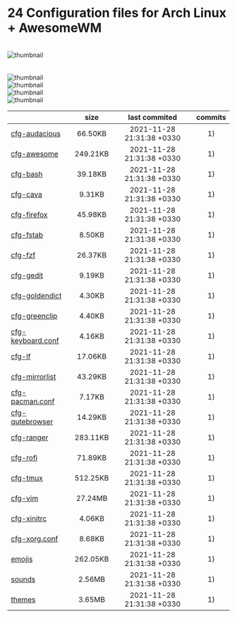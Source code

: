 # 24 Configuration files for Arch Linux + AwesomeWM
<br>![thumbnail](https://github.com/davoudarsalani/linux/blob/master/thumbnail.jpg?raw=true)
<br><br>
<br>![thumbnail](https://img.shields.io/static/v1?label=Size&message=54.10MB&color=blue&style=flat)
<br>![thumbnail](https://img.shields.io/static/v1?label=Commits&message=2&color=blue&style=flat)
<br>![thumbnail](https://img.shields.io/github/commit-activity/m/davoudarsalani/linux?&color=blue&style=flat)
<br>![thumbnail](https://img.shields.io/github/last-commit/davoudarsalani/linux?&color=blue&style=flat)

||size|last commited|commits|
|-|:-:|:-:|:-:|
|[cfg-audacious](https://github.com/davoudarsalani/linux/blob/master/cfg-audacious)|66.50KB|2021-11-28 21:31:38 +0330|1)|
|[cfg-awesome](https://github.com/davoudarsalani/linux/blob/master/cfg-awesome)|249.21KB|2021-11-28 21:31:38 +0330|1)|
|[cfg-bash](https://github.com/davoudarsalani/linux/blob/master/cfg-bash)|39.18KB|2021-11-28 21:31:38 +0330|1)|
|[cfg-cava](https://github.com/davoudarsalani/linux/blob/master/cfg-cava)|9.31KB|2021-11-28 21:31:38 +0330|1)|
|[cfg-firefox](https://github.com/davoudarsalani/linux/blob/master/cfg-firefox)|45.98KB|2021-11-28 21:31:38 +0330|1)|
|[cfg-fstab](https://github.com/davoudarsalani/linux/blob/master/cfg-fstab)|8.50KB|2021-11-28 21:31:38 +0330|1)|
|[cfg-fzf](https://github.com/davoudarsalani/linux/blob/master/cfg-fzf)|26.37KB|2021-11-28 21:31:38 +0330|1)|
|[cfg-gedit](https://github.com/davoudarsalani/linux/blob/master/cfg-gedit)|9.19KB|2021-11-28 21:31:38 +0330|1)|
|[cfg-goldendict](https://github.com/davoudarsalani/linux/blob/master/cfg-goldendict)|4.30KB|2021-11-28 21:31:38 +0330|1)|
|[cfg-greenclip](https://github.com/davoudarsalani/linux/blob/master/cfg-greenclip)|4.40KB|2021-11-28 21:31:38 +0330|1)|
|[cfg-keyboard.conf](https://github.com/davoudarsalani/linux/blob/master/cfg-keyboard.conf)|4.16KB|2021-11-28 21:31:38 +0330|1)|
|[cfg-lf](https://github.com/davoudarsalani/linux/blob/master/cfg-lf)|17.06KB|2021-11-28 21:31:38 +0330|1)|
|[cfg-mirrorlist](https://github.com/davoudarsalani/linux/blob/master/cfg-mirrorlist)|43.29KB|2021-11-28 21:31:38 +0330|1)|
|[cfg-pacman.conf](https://github.com/davoudarsalani/linux/blob/master/cfg-pacman.conf)|7.17KB|2021-11-28 21:31:38 +0330|1)|
|[cfg-qutebrowser](https://github.com/davoudarsalani/linux/blob/master/cfg-qutebrowser)|14.29KB|2021-11-28 21:31:38 +0330|1)|
|[cfg-ranger](https://github.com/davoudarsalani/linux/blob/master/cfg-ranger)|283.11KB|2021-11-28 21:31:38 +0330|1)|
|[cfg-rofi](https://github.com/davoudarsalani/linux/blob/master/cfg-rofi)|71.89KB|2021-11-28 21:31:38 +0330|1)|
|[cfg-tmux](https://github.com/davoudarsalani/linux/blob/master/cfg-tmux)|512.25KB|2021-11-28 21:31:38 +0330|1)|
|[cfg-vim](https://github.com/davoudarsalani/linux/blob/master/cfg-vim)|27.24MB|2021-11-28 21:31:38 +0330|1)|
|[cfg-xinitrc](https://github.com/davoudarsalani/linux/blob/master/cfg-xinitrc)|4.06KB|2021-11-28 21:31:38 +0330|1)|
|[cfg-xorg.conf](https://github.com/davoudarsalani/linux/blob/master/cfg-xorg.conf)|8.68KB|2021-11-28 21:31:38 +0330|1)|
|[emojis](https://github.com/davoudarsalani/linux/blob/master/emojis)|262.05KB|2021-11-28 21:31:38 +0330|1)|
|[sounds](https://github.com/davoudarsalani/linux/blob/master/sounds)|2.56MB|2021-11-28 21:31:38 +0330|1)|
|[themes](https://github.com/davoudarsalani/linux/blob/master/themes)|3.65MB|2021-11-28 21:31:38 +0330|1)|

